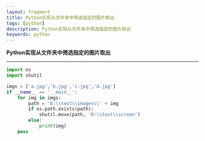 ```yaml
---
layout: fragment
title: Python实现从文件夹中筛选指定的图片取出
tags: [python]
description: Python实现从文件夹中筛选指定的图片取出
keywords: python
---
```




**Python实现从文件夹中筛选指定的图片取出**

------




```python
import os
import shutil

imgs = ['a.jpg','b.jpg','c.jpg','d.jpg']
if __name__ == '__main__':
    for img in imgs:
        path = 'D:\\test\\images\\' + img
        if os.path.exists(path):
            shutil.move(path, 'D:\\test\\screen')
        else:
            print(img)
    pass
```

